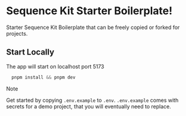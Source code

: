 # Sequence Kit Starter Boilerplate!

Starter Sequence Kit Boilerplate that can be freely copied or forked for projects.

## Start Locally
The app will start on localhost port 5173

```js
  pnpm install && pnpm dev
```

> [!NOTE]  
> Get started by copying `.env.example` to `.env`. 
> `.env.example` comes with secrets for a demo project, that you will eventually need to replace.